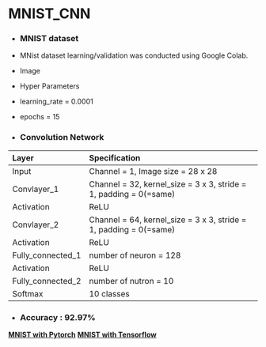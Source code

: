 # MNIST_CNN

 * ### MNIST dataset
  * MNist dataset learning/validation was conducted using Google Colab.
 
  * Image
 
 
  * Hyper Parameters
   * learning_rate = 0.0001
   * epochs = 15
    
 * ### Convolution Network
 | Layer                 | Specification                                                     | 
 | :---------------------| :-----------------------------------------------------------------|
 | Input                 | Channel = 1, Image size = 28 x 28                                 |
 | Convlayer_1           | Channel = 32, kernel_size = 3 x 3, stride = 1, padding = 0(=same) |
 | Activation            | ReLU                                                              |
 | Convlayer_2           | Channel = 64, kernel_size = 3 x 3, stride = 1, padding = 0(=same) |
 | Activation            | ReLU                                                              |
 | Fully_connected_1     | number of neuron = 128                                            |
 | Activation            | ReLU                                                              |
 | Fully_connected_2     | number of nutron = 10                                             |
 | Softmax               | 10 classes                                                        |


- ### Accuracy : 92.97%


<b>[MNIST with Pytorch](/Pytorch_CNN_MNIST.ipynb)</b>
<b>[MNIST with Tensorflow](/Tensorflow_CNN_MNIST.ipynb)</b>
